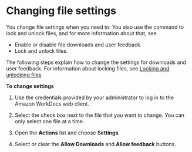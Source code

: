 # Changing file settings<a name="change-file-settings"></a>

You change file settings when you need to: You also use the command to lock and unlock files, and for more information about that, see 
+ Enable or disable file downloads and user feedback\.
+ Lock and unlock files\.

The following steps explain how to change the settings for downloads and user feedback\. For information about locking files, see [Locking and unlocking files](client_lock_files.md)

**To change settings**

1. Use the credentials provided by your administrator to log in to the Amazon WorkDocs web client\.

1. Select the check box next to the file that you want to change\. You can only select one file at a time\.

1. Open the **Actions** list and choose **Settings**\.

1. Select or clear the **Allow Downloads** and **Allow feedback** buttons\.
